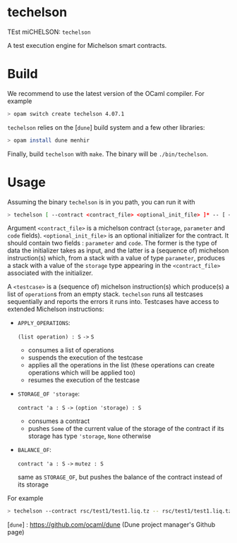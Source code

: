 # techelson

TEst miCHELSON: `techelson`

A test execution engine for Michelson smart contracts.

# Build

We recommend to use the latest version of the OCaml compiler. For example

```bash
> opam switch create techelson 4.07.1
```

`techelson` relies on the [`dune`] build system and a few other libraries:

```bash
> opam install dune menhir
```

Finally, build `techelson` with `make`. The binary will be `./bin/techelson`.

# Usage

Assuming the binary `techelson` is in you path, you can run it with

```bash
> techelson [ --contract <contract_file> <optional_init_file> ]* -- [ <testcase> ]*
```

Argument `<contract_file>` is a michelson contract (`storage`, `parameter` and `code` fields). `<optional_init_file>` is an optional initializer for the contract. It should contain two fields : `parameter` and `code`. The former is the type of data the initializer takes as input, and the latter is a (sequence of) michelson instruction(s) which, from a stack with a value of type `parameter`, produces a stack with a value of the `storage` type appearing in the `<contract_file>` associated with the initializer.

A `<testcase>` is a (sequence of) michelson instruction(s) which produce(s) a list of `operation`s from an empty stack. `techelson` runs all testcases sequentially and reports the errors it runs into. Testcases have access to extended Michelson instructions:

- `APPLY_OPERATIONS`:

    `(list operation) : S` `->` `S`

    - consumes a list of operations
    - suspends the execution of the testcase
    - applies all the operations in the list (these operations can create operations which will be applied too)
    - resumes the execution of the testcase

- `STORAGE_OF 'storage`:

    `contract 'a : S` `->` `(option 'storage) : S`

    - consumes a contract
    - pushes `Some` of the current value of the storage of the contract if its storage has type `'storage`, `None` otherwise

- `BALANCE_OF`:

    `contract 'a : S` `->` `mutez : S`

    same as `STORAGE_OF`, but pushes the balance of the contract instead of its storage

For example

```bash
> techelson --contract rsc/test1/test1.liq.tz -- rsc/test1/test1.liq.tz.tst
```

[`dune`] : https://github.com/ocaml/dune (Dune project manager's Github page)